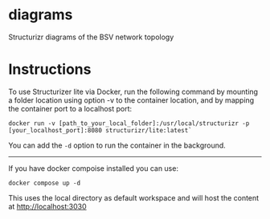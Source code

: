 # diagrams
Structurizr diagrams of the BSV network topology

# Instructions
To use Structurizer lite via Docker, run the following command by mounting a
folder location using option -v to the container location, and by mapping the
container port to a localhost port:

```
docker run -v [path_to_your_local_folder]:/usr/local/structurizr -p [your_localhost_port]:8080 structurizr/lite:latest`
```
You can add the `-d` option to run the container in the background.

---------

If you have docker compoise installed you can use:

```
docker compose up -d
```

This uses the local directory as default workspace and will host the content at [http://localhost:3030](http://localhost:3030)
